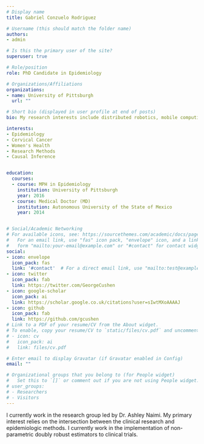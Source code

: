 ```yaml
---
# Display name
title: Gabriel Conzuelo Rodriguez

# Username (this should match the folder name)
authors:
- admin

# Is this the primary user of the site?
superuser: true

# Role/position
role: PhD Candidate in Epidemiology

# Organizations/Affiliations
organizations:
- name: University of Pittsburgh
  url: ""

# Short bio (displayed in user profile at end of posts)
bio: My research interests include distributed robotics, mobile computing and programmable matter.

interests:
- Epidemiology
- Cervical Cancer
- Women's Health
- Research Methods
- Causal Inference


education:
  courses:
  - course: MPH in Epidemiology
    institution: University of Pittsburgh
    year: 2016
  - course: Medical Doctor (MD)
    institution: Autonomous University of the State of Mexico
    year: 2014


# Social/Academic Networking
# For available icons, see: https://sourcethemes.com/academic/docs/page-builder/#icons
#   For an email link, use "fas" icon pack, "envelope" icon, and a link in the
#   form "mailto:your-email@example.com" or "#contact" for contact widget.
social:
- icon: envelope
  icon_pack: fas
  link: '#contact'  # For a direct email link, use "mailto:test@example.org".
- icon: twitter
  icon_pack: fab
  link: https://twitter.com/GeorgeCushen
- icon: google-scholar
  icon_pack: ai
  link: https://scholar.google.co.uk/citations?user=sIwtMXoAAAAJ
- icon: github
  icon_pack: fab
  link: https://github.com/gcushen
# Link to a PDF of your resume/CV from the About widget.
# To enable, copy your resume/CV to `static/files/cv.pdf` and uncomment the lines below.
# - icon: cv
#   icon_pack: ai
#   link: files/cv.pdf

# Enter email to display Gravatar (if Gravatar enabled in Config)
email: ""

# Organizational groups that you belong to (for People widget)
#   Set this to `[]` or comment out if you are not using People widget.
# user_groups:
# - Researchers
# - Visitors
---
```


I currently work in the research group led by Dr. Ashley Naimi. My primary interest relies on the intersection between the clinical research and epidemiologic methods. I currently work in the implementation of non-parametric doubly robust estimators to clinical trials.


